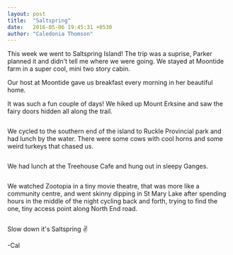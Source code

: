 ```yaml
---
layout: post
title:  "Saltspring"
date:   2016-05-06 19:45:31 +0530
author: "Caledonia Thomson"
---
```


This week we went to Saltspring Island! The trip was a suprise, Parker planned it and didn't tell me where we were going. We stayed at Moontide farm in a super cool, mini two story cabin.

<div class="row vertical-align">
<div class="col-sm-7 col-xs-12">
<div class="row vertical-align">
	<a href="http://i58.photobucket.com/albums/g278/calthomson/1_zpsoavpqlyz.jpg"><img class="lazy" data-original="http://i58.photobucket.com/albums/g278/calthomson/1_zpsoavpqlyz.jpg" /></a>
</div>

<div class="row vertical-align">
	<a href="http://i58.photobucket.com/albums/g278/calthomson/2_zpso1im9xkf.jpg"><img class="lazy" data-original="http://i58.photobucket.com/albums/g278/calthomson/2_zpso1im9xkf.jpg" /></a>
</div>

<div class="row vertical-align">
	<a href="http://i58.photobucket.com/albums/g278/calthomson/3_zps3wwj9v4o.jpg"><img class="lazy" data-original="http://i58.photobucket.com/albums/g278/calthomson/3_zps3wwj9v4o.jpg" /></a>
</div>
</div>

<div class="col-sm-5 col-xs-12">
<a href="http://i58.photobucket.com/albums/g278/calthomson/4_zpsadtghqdj.jpg"><img class="lazy" data-original="http://i58.photobucket.com/albums/g278/calthomson/4_zpsadtghqdj.jpg" /></a>
</div>
</div>
Our host at Moontide gave us breakfast every morning in her beautiful home.

<div class="row vertical-align">                   
	<a href="http://i58.photobucket.com/albums/g278/calthomson/6_zpsoewv5rlw.jpg"><img class="lazy" data-original="http://i58.photobucket.com/albums/g278/calthomson/6_zpsoewv5rlw.jpg" /></a>
</div>  

It was such a fun couple of days! We hiked up Mount Erksine and saw the fairy doors hidden all along the trail. 

<div class="row vertical-align">
<div class="col-sm-4 col-xs-12">
	<a href="http://i58.photobucket.com/albums/g278/calthomson/66_zpsewmyvgin.jpg"><img class="lazy" data-original="http://i58.photobucket.com/albums/g278/calthomson/66_zpsewmyvgin.jpg" /></a>
</div>
<div class="col-sm-4 col-xs-12">                                 
    <a href="http://i58.photobucket.com/albums/g278/calthomson/63_zps9i1idnoa.jpg"><img class="lazy" data-original="http://i58.photobucket.com/albums/g278/calthomson/63_zps9i1idnoa.jpg" /></a>
</div>
<div class="col-sm-4 col-xs-12">
    <a href="http://i58.photobucket.com/albums/g278/calthomson/69_zpslsogcdt9.jpg"><img class="lazy" data-original="http://i58.photobucket.com/albums/g278/calthomson/69_zpslsogcdt9.jpg" /></a>               
</div>
</div>

<div class="row vertical-align">                   
	<a href="http://i58.photobucket.com/albums/g278/calthomson/7_zpskuyvkz6t.jpg"><img class="lazy" data-original="http://i58.photobucket.com/albums/g278/calthomson/7_zpskuyvkz6t.jpg" /></a> 
</div>  

<div class="row vertical-align">
<div class="col-sm-8 col-xs-12">              
	<a href="http://i58.photobucket.com/albums/g278/calthomson/95_zpsnvay7b8x.jpg"><img class="lazy" data-original="http://i58.photobucket.com/albums/g278/calthomson/95_zpsnvay7b8x.jpg" /></a>
</div>
<div class="col-sm-4 col-xs-12">
	<a href="http://i58.photobucket.com/albums/g278/calthomson/9_zpsxidhpb4f.jpg"><img class="lazy" data-original="http://i58.photobucket.com/albums/g278/calthomson/9_zpsxidhpb4f.jpg" /></a> 
</div>
</div>

We cycled to the southern end of the island to Ruckle Provincial park and had lunch by the water. There were some cows with cool horns and some weird turkeys that chased us.

<div class="row vertical-align">
<div class="col-sm-5 col-xs-12">      
	<a href="http://i58.photobucket.com/albums/g278/calthomson/999_zpsupgq0rvr.jpg"><img class="lazy" data-original="http://i58.photobucket.com/albums/g278/calthomson/999_zpsupgq0rvr.jpg" /></a> 
</div>

<div class="col-sm-7 col-xs-12">
	<a href="http://i58.photobucket.com/albums/g278/calthomson/12_zpsxmlmmbmi.jpg"><div class="col-sm-12"><img class="lazy" data-original="http://i58.photobucket.com/albums/g278/calthomson/12_zpsxmlmmbmi.jpg" /></div></a>
</div>
</div>

We had lunch at the Treehouse Cafe and hung out in sleepy Ganges.

<div class="row vertical-align">
<a href="http://i58.photobucket.com/albums/g278/calthomson/16_zpsfdths6o1.jpg"><img class="lazy" data-original="http://i58.photobucket.com/albums/g278/calthomson/16_zpsfdths6o1.jpg" /></a> 
</div>

<div class="row vertical-align">
	<a href="http://i58.photobucket.com/albums/g278/calthomson/15_zpsiu8fzrxu.jpg"><img class="lazy" data-original="http://i58.photobucket.com/albums/g278/calthomson/15_zpsiu8fzrxu.jpg" /></a> 
</div>

<div class="row vertical-align">
	<a href="http://i58.photobucket.com/albums/g278/calthomson/17_zpsjd3nqn67.jpg"><div class="col-sm-12"><img class="lazy" data-original="http://i58.photobucket.com/albums/g278/calthomson/17_zpsjd3nqn67.jpg" /></div></a>
</div>

We watched Zootopia in a tiny movie theatre, that was more like a community centre, and went skinny dipping in St Mary Lake after spending hours in the middle of the night cycling back and forth, trying to find the one, tiny access point along North End road.

<div class="row vertical-align">
<div class="col-sm-4 col-xs-12">
	<a href="http://i58.photobucket.com/albums/g278/calthomson/wine1_zpsevsjlytr.jpg"><img class="lazy" data-original="http://i58.photobucket.com/albums/g278/calthomson/wine1_zpsevsjlytr.jpg" /></a>
</div>
<div class="col-sm-4 col-xs-12">     
    <a href="http://i58.photobucket.com/albums/g278/calthomson/wine2_zpsrmdtgirj.jpg"><img class="lazy" data-original="http://i58.photobucket.com/albums/g278/calthomson/wine2_zpsrmdtgirj.jpg" /></a>
</div>
<div class="col-sm-4 col-xs-12">
    <a href="http://i58.photobucket.com/albums/g278/calthomson/slowdown_zpsrxse8hve.jpg"><img class="lazy" data-original="http://i58.photobucket.com/albums/g278/calthomson/slowdown_zpsrxse8hve.jpg" /></a>               
</div>
</div>

<div class="row vertical-align">
	<a href="http://i58.photobucket.com/albums/g278/calthomson/14_zpsolj3acg2.jpg"><div class="col-sm-12"><img class="lazy" data-original="http://i58.photobucket.com/albums/g278/calthomson/14_zpsolj3acg2.jpg" /></div></a>
</div> 

Slow down it's Saltspring ✌

-Cal
